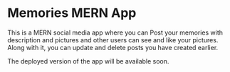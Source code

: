 # Memories MERN App

This is a MERN social media app where you can Post your memories with description and pictures and other users can see and like your pictures. Along with it, you can update and delete posts you have created earlier.

The deployed version of the app will be available soon.